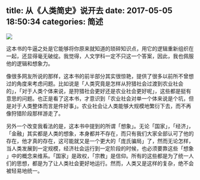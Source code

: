 title: 从《人类简史》说开去
date: 2017-05-05 18:50:34
categories: 简述
  --- 


![](http://upload-images.jianshu.io/upload_images/48180-24962325ff6e359b.jpg?imageMogr2/auto-orient/strip%7CimageView2/2/w/1240)

这本书的牛逼之处是它能够将你原来就知道的琐碎知识点，用它的逻辑重新组织在一起，还显得毫无破绽。我觉得，人文学科一定不只这一个答案，因此，我也佩服他的逻辑和想象力。

像很多网友所说的那样，这本书的前半部分其实很惊艳，提供了很多以前所不曾想过的角度来考虑问题。比如说是「人类究竟是怎样从狩猎社会过渡到农业社会的」，「对于人类个体来说，是狩猎社会更好还是农业社会更好呢」，这些都是挺有意思的问题。也正是看了这本书，才意识到「农业社会对单一个体来说是个坑，但是对于人类整体而言是件好事」。农业社会让人类能够大规模地繁衍下去，而不再像狩猎阶段那样游走了。

另外一个改变我看法的是，这本书中提到的所谓「想象」。无论「国家」，「经济」，「金融」其实都是人类的想象，本身都并不存在，而只有我们大家全部认可了他的存在，他才真的存在，这可能就又是一个更大的「庞氏骗局」了，然而无论怎样，当人类发展到一定规模，经济社会运行到一定阶段的时候，也必须要靠这些「想象 」中的概念来维系。「国家」是政权，「宗教」是信仰。所有的这些都是为了统一人们的思想，都是为了让人类社会更好地运行。然而，人类又是这样的复杂，绝不会被轻易地统一。